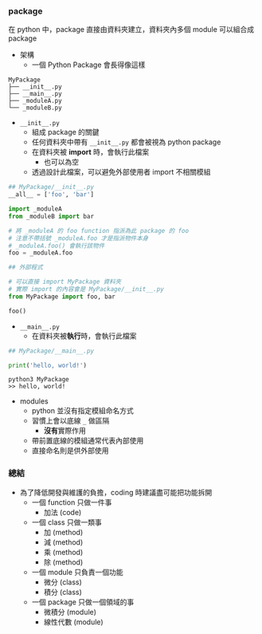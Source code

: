 ### package
在 python 中，package 直接由資料夾建立，資料夾內多個 module 可以組合成 package

- 架構
    - 一個 Python Package 會長得像這樣

```shell
MyPackage
├── __init__.py
├── __main__.py
├── _moduleA.py
└── _moduleB.py
```

- `__init__.py`
    - 組成 package 的關鍵
    - 任何資料夾中帶有 `__init__.py` 都會被視為 python package
    - 在資料夾被 **import** 時，會執行此檔案
        - 也可以為空
    - 透過設計此檔案，可以避免外部使用者 import 不相關模組

```py
## MyPackage/__init__.py
__all__ = ['foo', 'bar']

import _moduleA
from _moduleB import bar

# 將 _moduleA 的 foo function 指派為此 package 的 foo
# 注意不帶括號 _moduleA.foo 才是指派物件本身
# _moduleA.foo() 會執行該物件
foo = _moduleA.foo
```

```py
## 外部程式

# 可以直接 import MyPackage 資料夾
# 實際 import 的內容會是 MyPackage/__init__.py
from MyPackage import foo, bar

foo()
```

- `__main__.py`
    - 在資料夾被**執行**時，會執行此檔案


```py
## MyPackage/__main__.py

print('hello, world!')
```

```shell
python3 MyPackage
>> hello, world!
```

- modules
    - python 並沒有指定模組命名方式
    - 習慣上會以底線 `_` 做區隔
        - **沒有**實際作用
    - 帶前置底線的模組通常代表內部使用
    - 直接命名則是供外部使用

### 總結
- 為了降低開發與維護的負擔，coding 時建議盡可能把功能拆開
    - 一個 function 只做一件事
        - 加法 (code)
    - 一個 class 只做一類事
        - 加 (method)
        - 減 (method)
        - 乘 (method)
        - 除 (method)
    - 一個 module 只負責一個功能
        - 微分 (class)
        - 積分 (class)
    - 一個 package 只做一個領域的事
        - 微積分 (module)
        - 線性代數 (module)